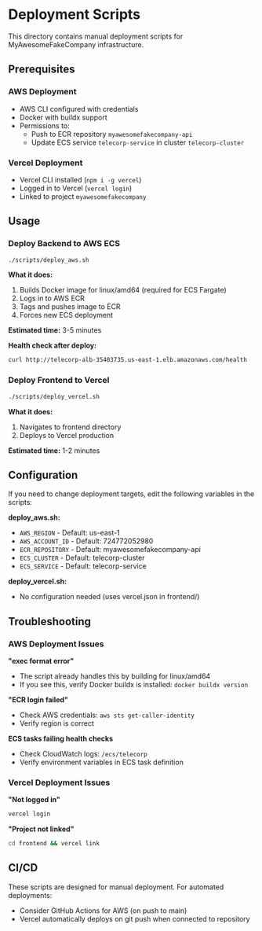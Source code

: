 # Deployment Scripts

This directory contains manual deployment scripts for MyAwesomeFakeCompany infrastructure.

## Prerequisites

### AWS Deployment
- AWS CLI configured with credentials
- Docker with buildx support
- Permissions to:
  - Push to ECR repository `myawesomefakecompany-api`
  - Update ECS service `telecorp-service` in cluster `telecorp-cluster`

### Vercel Deployment
- Vercel CLI installed (`npm i -g vercel`)
- Logged in to Vercel (`vercel login`)
- Linked to project `myawesomefakecompany`

## Usage

### Deploy Backend to AWS ECS

```bash
./scripts/deploy_aws.sh
```

**What it does:**
1. Builds Docker image for linux/amd64 (required for ECS Fargate)
2. Logs in to AWS ECR
3. Tags and pushes image to ECR
4. Forces new ECS deployment

**Estimated time:** 3-5 minutes

**Health check after deploy:**
```bash
curl http://telecorp-alb-35403735.us-east-1.elb.amazonaws.com/health
```

### Deploy Frontend to Vercel

```bash
./scripts/deploy_vercel.sh
```

**What it does:**
1. Navigates to frontend directory
2. Deploys to Vercel production

**Estimated time:** 1-2 minutes

## Configuration

If you need to change deployment targets, edit the following variables in the scripts:

**deploy_aws.sh:**
- `AWS_REGION` - Default: us-east-1
- `AWS_ACCOUNT_ID` - Default: 724772052980
- `ECR_REPOSITORY` - Default: myawesomefakecompany-api
- `ECS_CLUSTER` - Default: telecorp-cluster
- `ECS_SERVICE` - Default: telecorp-service

**deploy_vercel.sh:**
- No configuration needed (uses vercel.json in frontend/)

## Troubleshooting

### AWS Deployment Issues

**"exec format error"**
- The script already handles this by building for linux/amd64
- If you see this, verify Docker buildx is installed: `docker buildx version`

**"ECR login failed"**
- Check AWS credentials: `aws sts get-caller-identity`
- Verify region is correct

**ECS tasks failing health checks**
- Check CloudWatch logs: `/ecs/telecorp`
- Verify environment variables in ECS task definition

### Vercel Deployment Issues

**"Not logged in"**
```bash
vercel login
```

**"Project not linked"**
```bash
cd frontend && vercel link
```

## CI/CD

These scripts are designed for manual deployment. For automated deployments:
- Consider GitHub Actions for AWS (on push to main)
- Vercel automatically deploys on git push when connected to repository
